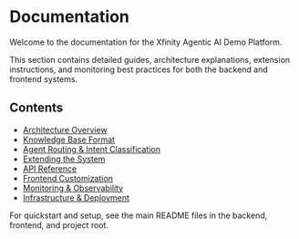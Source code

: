 # Documentation

Welcome to the documentation for the Xfinity Agentic AI Demo Platform.

This section contains detailed guides, architecture explanations, extension instructions, and monitoring best practices for both the backend and frontend systems.

## Contents

- [Architecture Overview](./architecture.md)
- [Knowledge Base Format](./knowledge_base.md)
- [Agent Routing & Intent Classification](./agent_routing.md)
- [Extending the System](./extending.md)
- [API Reference](./api_reference.md)
- [Frontend Customization](./frontend_customization.md)
- [Monitoring & Observability](../monitoring/README.md)
- [Infrastructure & Deployment](../infrastructure/README.md)

For quickstart and setup, see the main README files in the backend, frontend, and project root.
